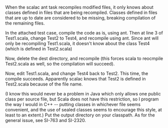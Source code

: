 When the scalac ant task recompiles modified files, it only knows about classes defined in files that are being recompiled. Classes defined in files that are up to date are considered to be missing, breaking compilation of the remaining files.

In the attached test case, compile the code as is, using ant.
Then at line 3 of Test1.scala, change Test2 to Test4, and recompile using ant. Since ant will only be recompiling Test1.scala, it doesn't know about the class Test4 (which is defined in Test2.scala)

Now, delete the dest directory, and recompile (this forces scala to reocmpile Test2.scala as well, so the compilation will succeed).

Now, edit Test1.scala, and change Test4 back to Test2. This time, the compile succeeds. Apparently scalac knows that Test2 is defined in Test2.scala because of the file name.

(I know this would never be a problem in Java which only allows one public class per source file, but Scala does not have this restriction, so I program the way I would in C++ -- putting classes in whichever file seems convenient, and the use of sealed classes seems to encourage this style, at least to an extent.)
Put the output directory on your classpath.  As for the general issue, see SI-763 and SI-2320.
